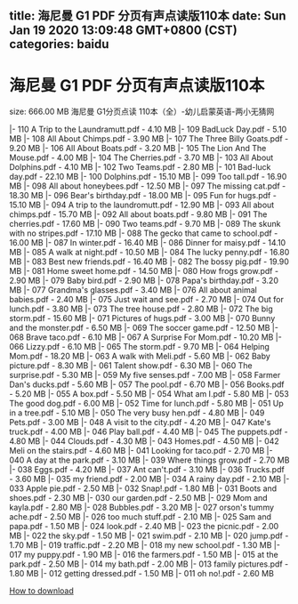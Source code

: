 
title: 海尼曼 G1 PDF 分页有声点读版110本
date: Sun Jan 19 2020 13:09:48 GMT+0800 (CST)    
categories: baidu
---

# 海尼曼 G1 PDF 分页有声点读版110本
size: 666.00 MB
 海尼曼 G1分页点读 110本（全）-幼儿启蒙英语-两小无猜网
 
|- 110 A Trip to the Laundramutt.pdf - 4.10 MB
|- 109 BadLuck Day.pdf - 5.10 MB
|- 108 All About Chimps.pdf - 3.90 MB
|- 107 The Three Billy Goats.pdf - 9.20 MB
|- 106 All About Boats.pdf - 3.20 MB
|- 105 The Lion And The Mouse.pdf - 4.00 MB
|- 104 The Cherries.pdf - 3.70 MB
|- 103 All About Dolphins.pdf - 4.10 MB
|- 102 Two Teams.pdf - 2.80 MB
|- 101 Bad-luck day.pdf - 22.10 MB
|- 100 Dolphins.pdf - 15.10 MB
|- 099 Too tall.pdf - 16.90 MB
|- 098 All about honeybees.pdf - 12.50 MB
|- 097 The missing cat.pdf - 18.30 MB
|- 096 Bear's birthday.pdf - 18.00 MB
|- 095 Fun for hugs.pdf - 15.10 MB
|- 094 A trip to the laundromutt.pdf - 12.90 MB
|- 093 All about chimps.pdf - 15.70 MB
|- 092 All about boats.pdf - 9.80 MB
|- 091 The cherries.pdf - 17.60 MB
|- 090 Two teams.pdf - 9.70 MB
|- 089 The skunk with no stripes.pdf - 17.10 MB
|- 088 The gecko that came to school.pdf - 16.00 MB
|- 087 In winter.pdf - 16.40 MB
|- 086 Dinner for maisy.pdf - 14.10 MB
|- 085 A walk at night.pdf - 10.50 MB
|- 084 The lucky penny.pdf - 16.80 MB
|- 083 Best new friends.pdf - 16.40 MB
|- 082 The bossy pig.pdf - 19.90 MB
|- 081 Home sweet home.pdf - 14.50 MB
|- 080 How frogs grow.pdf - 2.90 MB
|- 079 Baby bird.pdf - 2.90 MB
|- 078 Papa's birthday.pdf - 3.20 MB
|- 077 Grandma's glasses.pdf - 3.40 MB
|- 076 All about animal babies.pdf - 2.40 MB
|- 075 Just wait and see.pdf - 2.70 MB
|- 074 Out for lunch.pdf - 3.80 MB
|- 073 The tree house.pdf - 2.80 MB
|- 072 The big storm.pdf - 15.60 MB
|- 071 Pictures of hugs.pdf - 3.00 MB
|- 070 Bunny and the monster.pdf - 6.50 MB
|- 069 The soccer game.pdf - 12.50 MB
|- 068 Brave taco.pdf - 6.10 MB
|- 067 A Surprise For Mom.pdf - 10.20 MB
|- 066 Lizzy.pdf - 6.10 MB
|- 065 The storm.pdf - 9.70 MB
|- 064 Helping Mom.pdf - 18.20 MB
|- 063 A walk with Meli.pdf - 5.60 MB
|- 062 Baby picture.pdf - 8.30 MB
|- 061 Talent show.pdf - 6.30 MB
|- 060 The surprise.pdf - 5.30 MB
|- 059 My five senses.pdf - 7.00 MB
|- 058 Farmer Dan's ducks.pdf - 5.60 MB
|- 057 The pool.pdf - 6.70 MB
|- 056 Books.pdf - 5.20 MB
|- 055 A box.pdf - 5.50 MB
|- 054 What am I.pdf - 5.80 MB
|- 053 The good dog.pdf - 6.00 MB
|- 052 Time for lunch.pdf - 5.80 MB
|- 051 Up in a tree.pdf - 5.10 MB
|- 050 The very busy hen.pdf - 4.80 MB
|- 049 Pets.pdf - 3.00 MB
|- 048 A visit to the city.pdf - 4.20 MB
|- 047 Kate's truck.pdf - 4.00 MB
|- 046 Play ball.pdf - 4.40 MB
|- 045 The puppets.pdf - 4.80 MB
|- 044 Clouds.pdf - 4.30 MB
|- 043 Homes.pdf - 4.50 MB
|- 042 Meli on the stairs.pdf - 4.60 MB
|- 041 Looking for taco.pdf - 2.70 MB
|- 040 A day at the park.pdf - 3.10 MB
|- 039 Where things grow.pdf - 2.70 MB
|- 038 Eggs.pdf - 4.20 MB
|- 037 Ant can't.pdf - 3.10 MB
|- 036 Trucks.pdf - 3.60 MB
|- 035 my friend.pdf - 2.00 MB
|- 034 A rainy day.pdf - 2.10 MB
|- 033 Apple pie.pdf - 2.50 MB
|- 032 Snap!.pdf - 1.80 MB
|- 031 Boots and shoes.pdf - 2.30 MB
|- 030 our garden.pdf - 2.50 MB
|- 029 Mom and kayla.pdf - 2.80 MB
|- 028 Bubbles.pdf - 3.20 MB
|- 027 orson's tummy ache.pdf - 2.50 MB
|- 026 too much stuff.pdf - 2.10 MB
|- 025 Sam and papa.pdf - 1.50 MB
|- 024 look.pdf - 2.40 MB
|- 023 the picnic.pdf - 2.00 MB
|- 022 the sky.pdf - 1.50 MB
|- 021 swim.pdf - 2.10 MB
|- 020 jump.pdf - 1.70 MB
|- 019 traffic.pdf - 2.20 MB
|- 018 my new school.pdf - 1.30 MB
|- 017 my puppy.pdf - 1.90 MB
|- 016 the farmers.pdf - 1.50 MB
|- 015 at the park.pdf - 2.50 MB
|- 014 my bath.pdf - 2.00 MB
|- 013 family pictures.pdf - 1.80 MB
|- 012 getting dressed.pdf - 1.50 MB
|- 011 oh no!.pdf - 2.60 MB

[How to download](https://bpcam.bemobtrk.com/go/2ceec3aa-1ca2-46d6-b9ff-aaa5c184517c?jno=935)